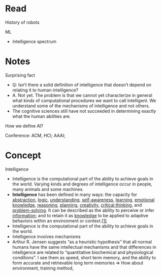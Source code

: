 # Read

History of robots

ML

- Intelligence spectrum



# Notes

Surprising fact

- Q: Isn’t there a solid definition of intelligence that doesn’t depend on relating it to human intelligence?
- A. Not yet. The problem is that we cannot yet characterize in general what kinds of computational procedures we want to call intelligent. We understand some of the mechanisms of intelligence and not others.
- The cognitive sciences still have not succeeded in determining exactly what the human abilities are.

How we define AI? 



Conference: ACM, HCI; AAAI; 

# Concept

Intelligence

- Intelligence is the computational part of the ability to achieve goals in the world. Varying kinds and degrees of intelligence occur in people, many animals and some machines.
- **Intelligence** has been defined in many ways: the capacity for [abstraction](https://en.wikipedia.org/wiki/Abstraction), [logic](https://en.wikipedia.org/wiki/Logic), [understanding](https://en.wikipedia.org/wiki/Understanding), [self-awareness](https://en.wikipedia.org/wiki/Self-awareness), [learning](https://en.wikipedia.org/wiki/Learning), [emotional knowledge](https://en.wikipedia.org/wiki/Emotional_knowledge), [reasoning](https://en.wikipedia.org/wiki/Reason), [planning](https://en.wikipedia.org/wiki/Planning), [creativity](https://en.wikipedia.org/wiki/Creativity), [critical thinking](https://en.wikipedia.org/wiki/Critical_thinking), and [problem-solving](https://en.wikipedia.org/wiki/Problem-solving). It can be described as the ability to perceive or infer [information](https://en.wikipedia.org/wiki/Information); and to retain it as [knowledge](https://en.wikipedia.org/wiki/Knowledge) to be applied to adaptive behaviors within an environment or context.[[1\]](https://en.wikipedia.org/wiki/Intelligence#cite_note-1)
- Intelligence is the computational part of the ability to achieve goals in the world. 
- Intelligence involves mechanisms
- Arthur R. Jensen suggests “as a heuristic hypothesis” that all normal humans have the same intellectual mechanisms and that differences in intelligence are related to “quantitative biochemical and physiological conditions”. I see them as speed, short term memory, and the ability to form accurate and retrievable long term memories => How about environment, training method, 
